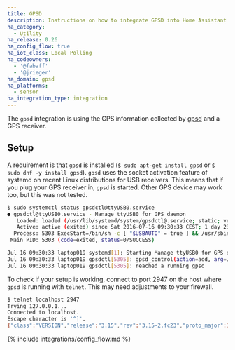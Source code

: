 ```yaml
---
title: GPSD
description: Instructions on how to integrate GPSD into Home Assistant.
ha_category:
  - Utility
ha_release: 0.26
ha_config_flow: true
ha_iot_class: Local Polling
ha_codeowners:
  - '@fabaff'
  - '@jrieger'
ha_domain: gpsd
ha_platforms:
  - sensor
ha_integration_type: integration
---
```


The `gpsd` integration is using the GPS information collected by [gpsd](https://gpsd.gitlab.io/gpsd/index.html) and a GPS receiver.

## Setup

A requirement is that `gpsd` is installed (`$ sudo apt-get install gpsd` or `$ sudo dnf -y install gpsd`). `gpsd` uses the socket activation feature of systemd on recent Linux distributions for USB receivers. This means that if you plug your GPS receiver in, `gpsd` is started. Other GPS device may work too, but this was not tested.

```bash
$ sudo systemctl status gpsdctl@ttyUSB0.service
● gpsdctl@ttyUSB0.service - Manage ttyUSB0 for GPS daemon
   Loaded: loaded (/usr/lib/systemd/system/gpsdctl@.service; static; vendor preset: disabled)
   Active: active (exited) since Sat 2016-07-16 09:30:33 CEST; 1 day 23h ago
  Process: 5303 ExecStart=/bin/sh -c [ "$USBAUTO" = true ] && /usr/sbin/gpsdctl add /dev/%I || : (code=exited, status=0/SUCCESS)
 Main PID: 5303 (code=exited, status=0/SUCCESS)

Jul 16 09:30:33 laptop019 systemd[1]: Starting Manage ttyUSB0 for GPS daemon...
Jul 16 09:30:33 laptop019 gpsdctl[5305]: gpsd_control(action=add, arg=/dev/ttyUSB0)
Jul 16 09:30:33 laptop019 gpsdctl[5305]: reached a running gpsd
```

To check if your setup is working, connect to port 2947 on the host where `gpsd` is running with `telnet`. This may need adjustments to your firewall.

```bash
$ telnet localhost 2947
Trying 127.0.0.1...
Connected to localhost.
Escape character is '^]'.
{"class":"VERSION","release":"3.15","rev":"3.15-2.fc23","proto_major":3,"proto_minor":11}
```

{% include integrations/config_flow.md %}
